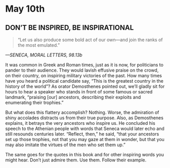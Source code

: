 # May 10th
## DON’T BE INSPIRED, BE INSPIRATIONAL

> “Let us also produce some bold act of our own—and join the ranks of the most emulated.”

*—SENECA, MORAL LETTERS, 98.13b*

It was common in Greek and Roman times, just as it is now, for politicians to pander to their audience. They would lavish effusive praise on the crowd, on their country, on inspiring military victories of the past. How many times have you heard a political candidate say, “This is the greatest country in the history of the world”? As orator Demosthenes pointed out, we’ll gladly sit for hours to hear a speaker who stands in front of some famous or sacred landmark, “praising [our] ancestors, describing their exploits and enumerating their trophies.”

But what does this flattery accomplish? Nothing. Worse, the admiration of shiny accolades distracts us from their true purpose. Also, as Demosthenes explains, it betrays the very ancestors who inspire us. He concluded his speech to the Athenian people with words that Seneca would later echo and still resounds centuries later. “Reflect, then,” he said, “that your ancestors set up those trophies, not that you may gaze at them in wonder, but that you may also imitate the virtues of the men who set them up.”

The same goes for the quotes in this book and for other inspiring words you might hear. Don’t just admire them. Use them. Follow their example.

